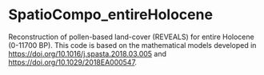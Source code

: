 # SpatioCompo_entireHolocene
Reconstruction of pollen-based land-cover (REVEALS) for entire Holocene (0-11700 BP). This code is based on the mathematical models developed in https://doi.org/10.1016/j.spasta.2018.03.005 and https://doi.org/10.1029/2018EA000547. 
